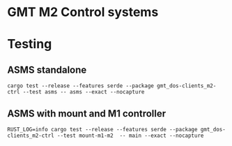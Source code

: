 # GMT M2 Control systems

# Testing

## ASMS standalone

```
cargo test --release --features serde --package gmt_dos-clients_m2-ctrl --test asms -- asms --exact --nocapture
```

## ASMS with mount and M1 controller

```
RUST_LOG=info cargo test --release --features serde --package gmt_dos-clients_m2-ctrl --test mount-m1-m2  -- main --exact --nocapture
```
